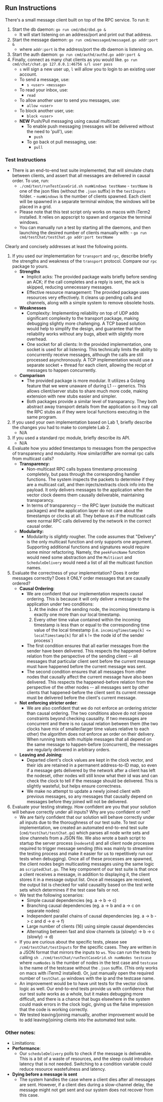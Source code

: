 ## Run Instructions
There's a small message client built on top of the RPC service. To run it:

1. Start the db daemon:
   `go run cmd/dbd/dbd.go &`
   - It will start listening on an address/port and print out that address.
2. Start the message daemon:
   `go run cmd/messaged/messaged.go addr:port &`
   - where `addr:port` is the address/port the db daemon is listening on.
3. Start the auth daemon:
   `go run cmd/authd/authd.go addr:port &`
4. Finally, connect as many chat clients as you would like.
   `go run cmd/chat/chat.go 127.0.0.1:46756 s/l user pass`
   -  `s` will sign a new user up, `l` will allow you to login to an existing user account.
   - To send a message, use:
        - `s <user> <message>`
   - To read your inbox, use:
        -  `read`
   -  To allow another user to send you messages, use:
        - `allow <user>`
   - To block another user, use:
        - `block <user>`
   - **NEW** Push/Pull messaging using causal multicast:
      - To enable push messaging (messages will be delivered without the need to 'pull'), use:
          - `push`
      - To go back ot pull messaging, use:
          - `pull`

### Test Instructions
- There is an end-to-end test suite implemented, that will simulate chats between clients, and assert that all messages are delivered in causal order. To use, run:
  - `./cmd/test/runTestCaseGrid.sh numWindows testName`
        - `testName` is one of the json files (without the `.json` suffix) in the `testInputs` folder.
        - `numWindows` is the number of clients spawned. Each client will be spawned in a separate terminal window, the windows will be placed in a grid.
  - Please note that this test script only works on macos with iTerm2 installed. It relies on appscript to spawn and organize the terminal windows.
  - You can manually run a test by starting all the daemons, and then launching the desired number of clients manually with:
        - `go run cmd/testChat/testChat.go addr:port testName`

Clearly and concisely addresses at least the following points.
1. If you used our implementation for `transport` and `rpc`, describe briefly the strengths and weakness of the `transport` protocol.  Compare our `rpc` package to yours.
    - **Strengths**
      - Implicit acks: The provided package waits briefly before sending an ACK; if the call completes and a reply is sent, the ack is skipped, reducing unnecessary messages. 
      - Effective resource management: The provided package uses resources very effectively. It cleans up pending calls and channels, along with a simple system to remove obsolete hosts.
    - **Weaknesses**
      - Complexity: Implementing reliability on top of UDP adds significant complexity to the transport package, making debugging slightly more challenging. A TCP based solution would help to simplify the design, and guarantee that the reliability works without any bugs, albeit with slightly more overhead.
      - One socket for all clients: In the provided implementation, one socket is used for all listening. This technically limits the ability to concurrently receive messages, although the calls are still processed asynchronously.  A TCP implementation would use a separate socket + thread for each client, allowing the recipt of messages to happen concurrently.
    - **Comparison**
      - The provided package is more modular. It utilizes a Golang feature that we were unaware of during L1 -- generics. This allows client/server stubs to share much more code, making extension with new stubs easier and simpler.
      - Both packages provide a similar level of transparancy. They both abstract away transport details from the application so it may call the RPC stubs as if they were local functions executing in the same program.
 2. If you used your own implementation based on Lab 1, briefly describe the changes you had to make to complete Lab 2.
    - N/A 
 3. If you used a standard rpc module, briefly describe its API.
    - N/A 
 4. Evaluate how you added timestamps to messages from the perspective of transparency and modularity.  How similar/differ are normal rpc calls from multicast calls?
    - **Transparency:** 
      - Non-multicast RPC calls bypass timestamp processing completely, but pass through the corresponding handler functions. The system inspects the packets to determine if they are a multicast call, and then injects/extracts clock info into the payload. It only delivers messages to the application when the vector clock deems them causally deliverable, maintaining transparancy.
      - In terms of transparency -- the RPC layer (outside the multicast packages) and the application layer do not care about the timestamps or clocks at all. They behave as if the multicast calls were normal RPC calls delivered by the network in the correct causal order.
    - **Modularity:** 
      - Modularity is *slightly* rougher. The code assumes that "Delivery" is the only multicast function and only supports one argument. Supporting additional functions and signatures would require some minor refactoring. Namely, the `peekFuncName` function would need some abstraction and the `Multicast` and `ScheduleDelivery` would need a list of all the multicast function names.
 5. Evaluate the correctness of your implementation?  Does it order messages correctly?  Does it ONLY order messages that are causally ordered?
    - **Causal Ordering**:
      - We are confident that our implementation respects causal ordering. This is because it will only deliver a message to the application under two conditions:
        1. At the index of the sending node, the incoming timestamp is exactly one more than our local timestamp.
        2. Every other time value contained within the incoming timestamp is less than or equal to the corresponding time value of the local timestamp (i.e. `incomingTimestamp[k] <= localTimestamp[k]` for all `k` != the node id of the sender process`) 
      - The first condition ensures that all earlier messages from the sender have been delivered. This respects the happened-before relation from the perspective of the sending client -- all messages that particular client sent before the current message must have happened before the current message was sent.
      - The second condition ensures that all messages from other nodes that causally affect the current message have also been delivered. This respects the happened-before relation from the perspective of the other nodes -- all messages sent by other clients that happened-before the client sent its current message must be delivered before the client's current message.
    - **Not enforcing stricter order**:
      - We are also confident that we do not enforce an ordering stricter than causal ordering. The two conditions above do not impose constraints beyond checking causality. If two messages are concurrent and there is no causal relation between them (the two clocks have mix of smaller/larger time values relative to each other) the algorithm does not enforce an order on their delivery. When running tests with multiple messages that all depend on the same message to happen-before (concurrent), the messages are regularly delivered in arbitrary orders.
    - **Leaving and Joining**:
      - Departed client's clock values are kept in the clock vector, and their ids are retained in a permanent address-to-ID map, so even if a message gets delivered by the network after a client has left the nodeset, other nodes will still know what their id was and can check the clock to tell if the message should be delivered. This is slightly wasteful, but helps ensure correctness.
      - We make no attempt to update a newly joined client with previous messages, so any messages that causally depend on messages before they joined will not be delivered.
 6. Evaluate your testing strategy.  How confident are you that your solution will behave correctly under all inputs?  Why are you confident or not?
    - We are fairly confident that our solution will behave correctly under all inputs due to the thoroughness of our test suite. To test our implementation, we created an automated end-to-end test suite (`cmd/testChat/testChat.go`) which parses all node write sets and slow channels from a JSON file. We also wrote a bash script to startup the server process (`nodesetd`) and all client node processes required to trigger message sending (this was mainly to streamline the testing process and make it easier for us to repetitively run our tests when debugging). Once all of these processes are spawned, the client nodes begin multicasting messages using the same logic as `scriptedChat.go`. The key component of our test suite is that once a client receives a message, in addition to displaying it, the client stores it in a message output list. Once all messages are received, the output list is checked for valid causality based on the test write sets which determines if the test case fails or not.
    - We test the following scenarios: 
      - Simple causal dependencies (eg. a -> b -> c)
      - Branching causal dependencies (eg. a -> b and a -> c on separate nodes)
      - Independent parallel chains of causal dependencies (eg. a -> b -> c and d -> e -> f) 
      - Large number of clients (16) using simple causal dependencies
      - Alternating between fast and slow channels (a (slowly) -> b -> c (slowly) -> d)
    - If you are curious about the specific tests, please see `/cmd/testChat/testInputs` for the specific cases. They are written in a JSON format that mirrors the inputs to `ws`. You can run the tests by calling `sh ./cmd/testChat/runTestCaseGrid.sh numNodes testcase` where `numNodes` is the number of nodes in the test case and `testcase` is the name of the testcase without the `.json` suffix. (This only works on macs with iTerm2 installed). Or, just manually open the required number of `testChat.go` windows with the ip and the testcase name.
    - An improvement would be to have unit tests for the vector clock logic as well. Our end-to-end tests provide us with confidence that our test suite works as a whole, but it makes debugging more difficult, and there is a chance that bugs elsewhere in the system could mask errors in the clock logic, giving us the false impression that the code is working correctly.
    - We tested leaving/joining manually, another improvement would be to add leaving/joining clients into the automated test suite.
### Other notes:
- Limitations:
- **Performance**:
  - Our `scheduleDelivery` polls to check if the message is deliverable. This is a bit of a waste of resources, and the sleep could introduce latency that is not needed. Switching to a condition variable could reduce resource wastefulness and latency.
- **Dying before a message is sent**
  - The system handles the case where a client dies after all messages are sent. However, if a client dies during a slow-channel delay, the message might not get sent and our system does not recover from this case.
